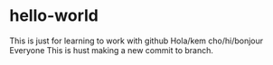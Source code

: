 # hello-world
This is just for learning to work with github
Hola/kem cho/hi/bonjour Everyone
This is hust making a new commit to branch.
